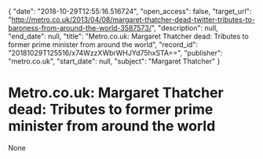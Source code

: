 {
  "date": "2018-10-29T12:55:16.516724", 
  "open_access": false, 
  "target_url": "http://metro.co.uk/2013/04/08/margaret-thatcher-dead-twitter-tributes-to-baroness-from-around-the-world-3587573/", 
  "description": null, 
  "end_date": null, 
  "title": "Metro.co.uk: Margaret Thatcher dead: Tributes to former prime minister from around the world", 
  "record_id": "20181029T125516/x74WzzXWbrWHJYd75hxSTA==", 
  "publisher": "metro.co.uk", 
  "start_date": null, 
  "subject": "Margaret Thatcher"
}

# Metro.co.uk: Margaret Thatcher dead: Tributes to former prime minister from around the world

None